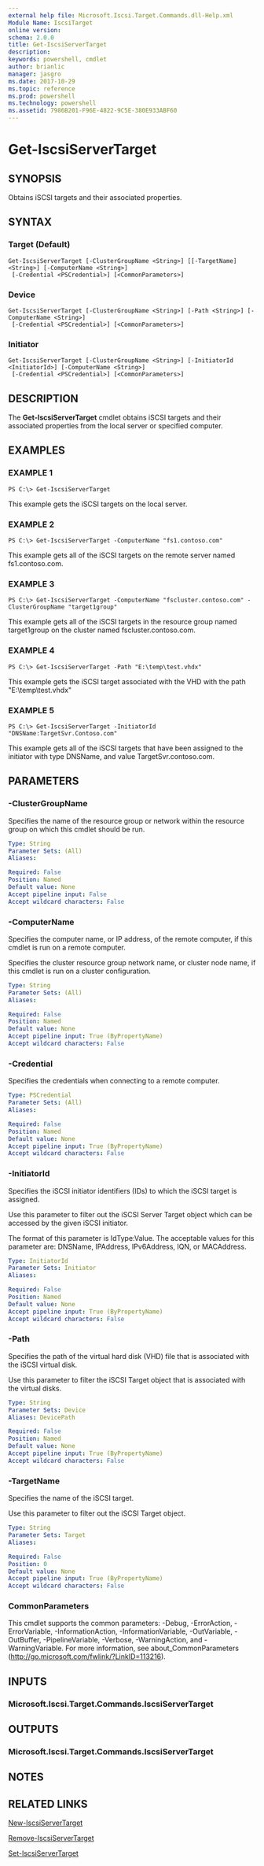 ```yaml
---
external help file: Microsoft.Iscsi.Target.Commands.dll-Help.xml
Module Name: IscsiTarget
online version: 
schema: 2.0.0
title: Get-IscsiServerTarget
description: 
keywords: powershell, cmdlet
author: brianlic
manager: jasgro
ms.date: 2017-10-29
ms.topic: reference
ms.prod: powershell
ms.technology: powershell
ms.assetid: 7986B201-F96E-4822-9C5E-380E933ABF60
---
```


# Get-IscsiServerTarget

## SYNOPSIS
Obtains iSCSI targets and their associated properties.

## SYNTAX

### Target (Default)
```
Get-IscsiServerTarget [-ClusterGroupName <String>] [[-TargetName] <String>] [-ComputerName <String>]
 [-Credential <PSCredential>] [<CommonParameters>]
```

### Device
```
Get-IscsiServerTarget [-ClusterGroupName <String>] [-Path <String>] [-ComputerName <String>]
 [-Credential <PSCredential>] [<CommonParameters>]
```

### Initiator
```
Get-IscsiServerTarget [-ClusterGroupName <String>] [-InitiatorId <InitiatorId>] [-ComputerName <String>]
 [-Credential <PSCredential>] [<CommonParameters>]
```

## DESCRIPTION
The **Get-IscsiServerTarget** cmdlet obtains iSCSI targets and their associated properties from the local server or specified computer.

## EXAMPLES

### EXAMPLE 1
```
PS C:\> Get-IscsiServerTarget
```

This example gets the iSCSI targets on the local server.

### EXAMPLE 2
```
PS C:\> Get-IscsiServerTarget -ComputerName "fs1.contoso.com"
```

This example gets all of the iSCSI targets on the remote server named fs1.contoso.com.

### EXAMPLE 3
```
PS C:\> Get-IscsiServerTarget -ComputerName "fscluster.contoso.com" -ClusterGroupName "target1group"
```

This example gets all of the iSCSI targets in the resource group named target1group on the cluster named fscluster.contoso.com.

### EXAMPLE 4
```
PS C:\> Get-IscsiServerTarget -Path "E:\temp\test.vhdx"
```

This example gets the iSCSI target associated with the VHD with the path "E:\temp\test.vhdx"

### EXAMPLE 5
```
PS C:\> Get-IscsiServerTarget -InitiatorId "DNSName:TargetSvr.Contoso.com"
```

This example gets all of the iSCSI targets that have been assigned to the initiator with type DNSName, and value TargetSvr.contoso.com.

## PARAMETERS

### -ClusterGroupName
Specifies the name of the resource group or network within the resource group on which this cmdlet should be run.

```yaml
Type: String
Parameter Sets: (All)
Aliases: 

Required: False
Position: Named
Default value: None
Accept pipeline input: False
Accept wildcard characters: False
```

### -ComputerName
Specifies the computer name, or IP address, of the remote computer, if this cmdlet is run on a remote computer. 
                         
Specifies the cluster resource group network name, or cluster node name, if this cmdlet is run on a cluster configuration.

```yaml
Type: String
Parameter Sets: (All)
Aliases: 

Required: False
Position: Named
Default value: None
Accept pipeline input: True (ByPropertyName)
Accept wildcard characters: False
```

### -Credential
Specifies the credentials when connecting to a remote computer.

```yaml
Type: PSCredential
Parameter Sets: (All)
Aliases: 

Required: False
Position: Named
Default value: None
Accept pipeline input: True (ByPropertyName)
Accept wildcard characters: False
```

### -InitiatorId
Specifies the iSCSI initiator identifiers (IDs) to which the iSCSI target is assigned. 
                         
Use this parameter to filter out the iSCSI Server Target object which can be accessed by the given iSCSI initiator. 
                         
The format of this parameter is IdType:Value. 
The acceptable values for this parameter are: DNSName, IPAddress, IPv6Address, IQN, or MACAddress.

```yaml
Type: InitiatorId
Parameter Sets: Initiator
Aliases: 

Required: False
Position: Named
Default value: None
Accept pipeline input: True (ByPropertyName)
Accept wildcard characters: False
```

### -Path
Specifies the path of the virtual hard disk (VHD) file that is associated with the iSCSI virtual disk. 
                         
Use this parameter to filter the iSCSI Target object that is associated with the virtual disks.

```yaml
Type: String
Parameter Sets: Device
Aliases: DevicePath

Required: False
Position: Named
Default value: None
Accept pipeline input: True (ByPropertyName)
Accept wildcard characters: False
```

### -TargetName
Specifies the name of the iSCSI target. 
                         
Use this parameter to filter out the iSCSI Target object.

```yaml
Type: String
Parameter Sets: Target
Aliases: 

Required: False
Position: 0
Default value: None
Accept pipeline input: True (ByPropertyName)
Accept wildcard characters: False
```

### CommonParameters
This cmdlet supports the common parameters: -Debug, -ErrorAction, -ErrorVariable, -InformationAction, -InformationVariable, -OutVariable, -OutBuffer, -PipelineVariable, -Verbose, -WarningAction, and -WarningVariable. For more information, see about_CommonParameters (http://go.microsoft.com/fwlink/?LinkID=113216).

## INPUTS

### Microsoft.Iscsi.Target.Commands.IscsiServerTarget

## OUTPUTS

### Microsoft.Iscsi.Target.Commands.IscsiServerTarget

## NOTES

## RELATED LINKS

[New-IscsiServerTarget](./New-IscsiServerTarget.md)

[Remove-IscsiServerTarget](./Remove-IscsiServerTarget.md)

[Set-IscsiServerTarget](./Set-IscsiServerTarget.md)

